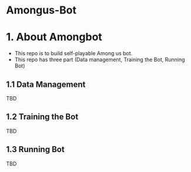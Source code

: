 Amongus-Bot
=============

# 1. About Amongbot
* This repo is to build self-playable Among us bot.
* This repo has three part (Data management, Training the Bot, Running Bot)
## 1.1 Data Management
TBD
## 1.2 Training the Bot
TBD
## 1.3 Running Bot
TBD
